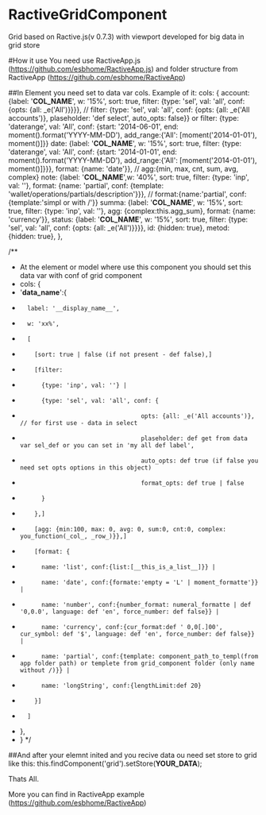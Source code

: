# RactiveGridComponent
Grid based on Ractive.js(v 0.7.3) with viewport developed for big data in grid store

#How it use
You need use RactiveApp.js (https://github.com/esbhome/RactiveApp.js) and folder structure from RactiveApp (https://github.com/esbhome/RactiveApp)

##In Element you need set to data var cols. Example of it:
cols: {
    account: {label: '__COL_NAME__', w: '15%', sort: true, filter: {type: 'sel', val: 'all', conf: {opts: {all: _e('All')}}}}, // filter: {type: 'sel', val: 'all', conf: {opts: {all: _e('All accounts')}, plaseholder: 'def select', auto_opts: false}} or filter: {type: 'daterange', val: 'All', conf: {start: '2014-06-01', end: moment().format('YYYY-MM-DD'), add_range:{'All': [moment('2014-01-01'), moment()]}}
    date: {label: '__COL_NAME__',       w: '15%', sort: true, filter: {type: 'daterange', val: 'All', conf: {start: '2014-01-01', end: moment().format('YYYY-MM-DD'), add_range:{'All': [moment('2014-01-01'), moment()]}}}, format: {name: 'date'}}, // agg:{min, max, cnt, sum, avg, complex}
    note: {label: '__COL_NAME__',w: '40%', sort: true, filter: {type: 'inp', val: ''}, format: {name: 'partial', conf: {template: 'wallet/operations/partials/description'}}}, // format:{name:'partial', conf:{template:'simpl or with /'}}
    summa: {label: '__COL_NAME__',    w: '15%', sort: true, filter: {type: 'inp', val: ''}, agg: {complex:this.agg_sum}, format: {name: 'currency'}},
    status: {label: '__COL_NAME__',   w: '15%', sort: true, filter: {type: 'sel', val: 'all', conf: {opts: {all: _e('All')}}}},
    id: {hidden: true},
    metod: {hidden: true},
},

/**
 * At the element or model where use this component you should set this data var with conf of grid component
 * cols: {
 *   '__data_name__':{
 *       label: '__display_name__',
 *       w: 'xx%',
 *       [
 *         [sort: true | false (if not present - def false),]
 *         [filter:
 *           {type: 'inp', val: ''} |
 *           {type: 'sel', val: 'all', conf: {
 *                                       opts: {all: _e('All accounts')}, // for first use - data in select
 *                                       plaseholder: def get from data var sel_def or you can set in 'my all def label',
 *                                       auto_opts: def true (if false you need set opts options in this object)
 *                                       format_opts: def true | false
 *           }
 *         },]
 *         [agg: {min:100, max: 0, avg: 0, sum:0, cnt:0, complex: you_function(_col_, _row_)}},]
 *         [format: {
 *           name: 'list', conf:{list:[__this_is_a_list__]}} |
 *           name: 'date', conf:{formate:'empty = 'L' | moment_formatte'}} |
 *           name: 'number', conf:{number_format: numeral_formatte | def '0,0.0', language: def 'en', force_number: def false}} |
 *           name: 'currency', conf:{cur_format:def ' 0,0[.]00', cur_symbol: def '$', language: def 'en', force_number: def false}} |
 *           name: 'partial', conf:{template: component_path_to_templ(from app folder path) or templete from grid_component folder (only name without /)}} |
 *           name: 'longString', conf:{lengthLimit:def 20}
 *         }]
 *       ]
 *    },
 * }
 */
 
 ##And after your elemnt inited and you recive data ou need set store to grid like this:
   this.findComponent('grid').setStore(__YOUR_DATA__);
   
Thats All.

More you can find in RactiveApp example (https://github.com/esbhome/RactiveApp)
 
